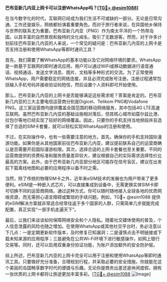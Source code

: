 **巴布亚新几内亚上网卡可以注册WhatsApp吗？[[TG💪+ @esim1088](https://t.me/s/esim1088)]**

在当今数字化的时代，互联网已经成为我们生活不可或缺的一部分。无论是日常沟通、工作还是娱乐，网络都扮演着重要角色。而对于旅行者来说，在异国他乡保持与世界的联系尤为重要。巴布亚新几内亚（PNG）作为南太平洋的一个热带岛国，以其丰富的自然景观和独特的文化闻名，吸引了无数游客。然而，对于许多计划前往巴布亚新几内亚的人来说，一个常见的疑问是：巴布亚新几内亚的上网卡是否支持注册和使用WhatsApp等即时通讯工具？

首先，我们需要了解WhatsApp的基本功能以及它对网络环境的要求。WhatsApp是一款基于互联网的即时通讯应用，用户可以通过WiFi或移动数据进行语音通话、视频通话、发送文字消息、图片、文档等多种形式的交流。为了正常使用WhatsApp，用户需要稳定的网络连接，并且必须完成账号注册。注册过程通常包括输入手机号码并接收验证码短信，然后设置个人资料即可开始使用。

那么，巴布亚新几内亚的上网卡是否能够满足这些需求呢？答案是肯定的。巴布亚新几内亚的三大主要电信运营商分别是Digicel、Telikom PNG和Vodafone PNG。这三家运营商均提供覆盖全国范围的移动网络服务，其中包括4G LTE高速互联网。虽然巴布亚新几内亚的基础设施相对落后，但其核心城市如莫尔兹比港、拉包尔等地已经实现了较好的网络覆盖。因此，只要你的手机支持当地频段并且选择了合适的SIM卡套餐，就可以轻松实现WhatsApp的注册和使用。

不过，在实际操作中，也有一些需要注意的地方。首先，确保你的手机支持国际漫游功能。如果你是从其他国家前往巴布亚新几内亚，建议提前联系自己的运营商确认是否需要开启国际漫游权限。其次，选择合适的上网卡套餐也至关重要。不同的运营商提供的资费标准和服务质量差异较大，建议根据自己的实际需求选择性价比最高的方案。此外，由于巴布亚新几内亚部分地区可能存在信号盲区，建议在出发前下载离线地图和必要的应用程序以备不时之需。

当然，除了传统的物理SIM卡之外，近年来eSIM技术的发展也为用户带来了更多便利。eSIM是一种嵌入式芯片，可以直接集成到设备中，无需更换实体SIM卡即可切换不同的运营商网络。通过这种方式，你可以随时随地接入全球各地的优质网络资源，而无需担心语言障碍或繁琐的手续问题。例如，TG💪+ @esim1088 提供的eSIM解决方案就非常适合经常往返于多个国家的人群，只需简单几步就能完成配置，真正实现“一部手机走遍天下”。

最后，让我们来谈谈如何保障网络安全和个人隐私。随着社交媒体使用的普及，个人信息泄露的风险也随之增加。在使用WhatsApp或其他社交平台时，务必注意以下几点：一是定期更新软件版本，及时修复已知漏洞；二是谨慎点击不明链接或下载未知来源的应用程序；三是避免在公共Wi-Fi环境下进行敏感操作，如网上银行交易等。同时，还可以启用双重身份验证功能，为账户添加额外的安全防护层。

综上所述，巴布亚新几内亚的上网卡完全可以用于注册和使用WhatsApp等即时通讯工具。只要做好充分准备，合理规划行程，并采取必要的安全措施，你就能在这个美丽的岛国畅享数字时代的便捷与乐趣。无论你是商务出差还是休闲度假，拥有一张优质的上网卡都将让旅途更加丰富多彩。[[TG💪+ @esim1088](https://t.me/s/esim1088) ![Image](https://i.postimg.cc/4NQfJmqS/Snipaste-2025-05-13-00-14-12.png)]